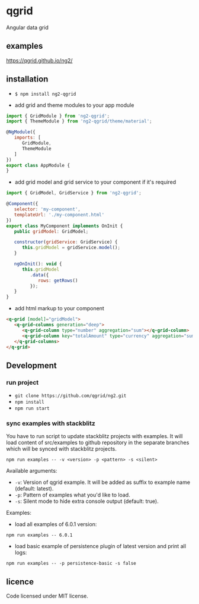 # qgrid
Angular data grid

## examples
https://qgrid.github.io/ng2/

## installation
* `$ npm install ng2-qgrid`

* add grid and theme modules to your app module
```javascript
import { GridModule } from 'ng2-qgrid';
import { ThemeModule } from 'ng2-qgrid/theme/material';

@NgModule({
   imports: [
      GridModule,
      ThemeModule
   ]
})
export class AppModule {
}
```

* add grid model and grid service to your component if it's required
```javascript
import { GridModel, GridService } from 'ng2-qgrid';

@Component({
   selector: 'my-component',
   templateUrl: './my-component.html'
})
export class MyComponent implements OnInit {
   public gridModel: GridModel;

   constructor(gridService: GridService) {
      this.gridModel = gridService.model();
   }

   ngOnInit(): void {
      this.gridModel
         .data({
            rows: getRows()
         });
   }
}
```

* add html markup to your component
```html
<q-grid [model]="gridModel">
   <q-grid-columns generation="deep">
      <q-grid-column type="number" aggregation="sum"></q-grid-column>
      <q-grid-column key="totalAmount" type="currency" aggregation="sum"></q-grid-column>
   </q-grid-columns>
</q-grid>
```

## Development
### run project
* `git clone https://github.com/qgrid/ng2.git`
* `npm install`
* `npm run start`
### sync examples with stackblitz
You have to run script to update stackblitz projects with examples. It will load content of src/examples to github repository in the separate branches which will be synced with stackblitz projects.

`npm run examples -- -v <version> -p <pattern> -s <silent>`

Available arguments:

* `-v`: Version of qgrid example. It will be added as suffix to example name (default: latest).
* `-p`: Pattern of examples what you'd like to load.
* `-s`: Silent mode to hide extra console output (default: true).

Examples:

* load all examples of 6.0.1 version:

`npm run examples -- 6.0.1`

* load basic example of persistence plugin of latest version and print all logs:

`npm run examples -- -p persistence-basic -s false`


## licence
Code licensed under MIT license.